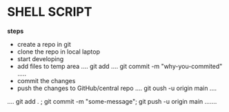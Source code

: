 # SHELL SCRIPT

**steps**
* create a repo in git
* clone the repo in local laptop
* start developing
* add files to temp area
....
git add <file-name>
....
git commit -m "why-you-commited"
.....
* commit the changes
* push the changes to GitHub/central repo
....
git oush -u origin main
....


....
git add . ; git commit -m "some-message"; git push -u origin main
.......